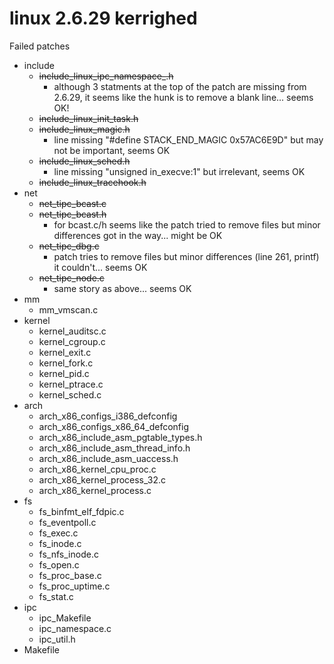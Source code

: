 linux 2.6.29 kerrighed
======================


Failed patches
* include
    * ~~include_linux_ipc_namespace_.h~~
        * although 3 statments at the top of the patch are missing from 2.6.29, it seems like the hunk is to remove a blank line... seems OK!
    * ~~include_linux_init_task.h~~
    * ~~include_linux_magic.h~~
        * line missing "#define STACK_END_MAGIC 0x57AC6E9D" but may not be important, seems OK
    * ~~include_linux_sched.h~~
        * line missing "unsigned in_execve:1" but irrelevant, seems OK
    * ~~include_linux_tracehook.h~~
* net
    * ~~net_tipc_bcast.c~~
    * ~~net_tipc_bcast.h~~
        * for bcast.c/h seems like the patch tried to remove files but minor differences got in the way... might be OK
    * ~~net_tipc_dbg.c~~
        * patch tries to remove files but minor differences (line 261, printf) it couldn't... seems OK 
    * ~~net_tipc_node.c~~
        * same story as above... seems OK
* mm
    * mm_vmscan.c
* kernel
    * kernel_auditsc.c
    * kernel_cgroup.c
    * kernel_exit.c
    * kernel_fork.c
    * kernel_pid.c
    * kernel_ptrace.c
    * kernel_sched.c
* arch
    * arch_x86_configs_i386_defconfig
    * arch_x86_configs_x86_64_defconfig
    * arch_x86_include_asm_pgtable_types.h
    * arch_x86_include_asm_thread_info.h
    * arch_x86_include_asm_uaccess.h
    * arch_x86_kernel_cpu_proc.c
    * arch_x86_kernel_process_32.c
    * arch_x86_kernel_process.c
* fs
    * fs_binfmt_elf_fdpic.c
    * fs_eventpoll.c
    * fs_exec.c
    * fs_inode.c
    * fs_nfs_inode.c
    * fs_open.c
    * fs_proc_base.c
    * fs_proc_uptime.c
    * fs_stat.c
* ipc
    * ipc_Makefile
    * ipc_namespace.c
    * ipc_util.h
* Makefile
